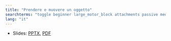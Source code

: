 ```yaml
---
title: "Prendere e muovere un oggetto"
searchterms: "toggle beginner large_motor_block attachments passive medium_motor_block moving object moving_object moving_an_object"
lang: "it"
---
```

 <ul>
 <li class="ng-binding">Slides:
 <a href="ProgrammingLessons/beginner/MuovereOggetti.pptx">PPTX</a>,
 <a href="ProgrammingLessons/beginner/MuovereOggetti.pdf">PDF</a>
 </li>
 </ul>
